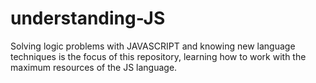 # understanding-JS

Solving logic problems with JAVASCRIPT and knowing new language techniques is the focus of this repository, learning how to work with the maximum resources of the JS language.
